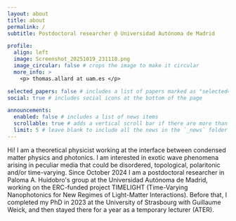 ```yaml
---
layout: about
title: about
permalink: /
subtitle: Postdoctoral researcher @ Universidad Autónoma de Madrid

profile:
  align: left
  image: Screenshot_20251019_231118.png
  image_circular: false # crops the image to make it circular
  more_info: >
    <p> thomas.allard at uam.es </p>

selected_papers: false # includes a list of papers marked as "selected={true}"
social: true # includes social icons at the bottom of the page

announcements:
  enabled: false # includes a list of news items
  scrollable: true # adds a vertical scroll bar if there are more than 3 news items
  limit: 5 # leave blank to include all the news in the `_news` folder
---
```

 
Hi! I am a theoretical physicist working at the interface between condensed matter physics and photonics. I am interested in exotic wave phenomena arising in peculiar media that could be disordered, topological, polaritonic and/or time-varying. Since October 2024 I am a postdoctoral researcher in Paloma A. Huidobro's group at the Universidad Autónoma de Madrid, working on the ERC-funded project TIMELIGHT (Time-Varying Nanophotonics for New Regimes of Light-Matter Interactions). Before that, I completed my PhD in 2023 at the University of Strasbourg with Guillaume Weick, and then stayed there for a year as a temporary lecturer (ATER).
